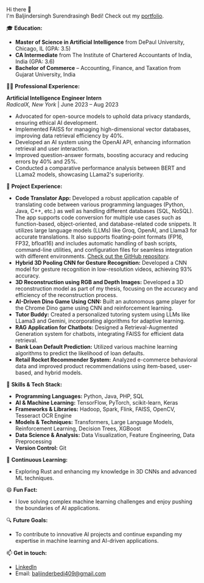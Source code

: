 Hi there 👋  
I'm Baljindersingh Surendrasingh Bedi!
Check out my [portfolio](https://sunnybedi990.github.io).

🎓 **Education:**

- **Master of Science in Artificial Intelligence** from DePaul University, Chicago, IL (GPA: 3.5)
- **CA Intermediate** from The Institute of Chartered Accountants of India, India (GPA: 3.6)
- **Bachelor of Commerce** – Accounting, Finance, and Taxation from Gujarat University, India

👨‍💻 **Professional Experience:**

**Artificial Intelligence Engineer Intern**  
*RadicalX, New York* | June 2023 – Aug 2023  
- Advocated for open-source models to uphold data privacy standards, ensuring ethical AI development.
- Implemented FAISS for managing high-dimensional vector databases, improving data retrieval efficiency by 40%.
- Developed an AI system using the OpenAI API, enhancing information retrieval and user interaction.
- Improved question-answer formats, boosting accuracy and reducing errors by 40% and 25%.
- Conducted a comparative performance analysis between BERT and LLama2 models, showcasing LLama2's superiority.

🚀 **Project Experience:**

- **Code Translator App:** Developed a robust application capable of translating code between various programming languages (Python, Java, C++, etc.) as well as handling different databases (SQL, NoSQL). The app supports code conversion for multiple use cases such as function-based, object-oriented, and database-related code snippets. It utilizes large language models (LLMs) like Groq, OpenAI, and Llama3 for accurate translations. It also supports floating-point formats (FP16, FP32, bfloat16) and includes automatic handling of bash scripts, command-line utilities, and configuration files for seamless integration with different environments. [Check out the GitHub repository](https://github.com/sunnybedi990/code-translator-app).
- **Hybrid 3D Pooling CNN for Gesture Recognition:** Developed a CNN model for gesture recognition in low-resolution videos, achieving 93% accuracy.
- **3D Reconstruction using RGB and Depth Images:** Developed a 3D reconstruction model as part of my thesis, focusing on the accuracy and efficiency of the reconstruction process.
- **AI-Driven Dino Game Using CNN:** Built an autonomous game player for the Chrome Dino game using CNN and reinforcement learning.
- **Tutor Buddy:** Created a personalized tutoring system using LLMs like LLama3 and Gemini, incorporating algorithms for adaptive learning.
- **RAG Application for Chatbots:** Designed a Retrieval-Augmented Generation system for chatbots, integrating FAISS for efficient data retrieval.
- **Bank Loan Default Prediction:** Utilized various machine learning algorithms to predict the likelihood of loan defaults.
- **Retail Rocket Recommender System:** Analyzed e-commerce behavioral data and improved product recommendations using item-based, user-based, and hybrid models.

🚀 **Skills & Tech Stack:**

- **Programming Languages:** Python, Java, PHP, SQL
- **AI & Machine Learning:** TensorFlow, PyTorch, scikit-learn, Keras
- **Frameworks & Libraries:** Hadoop, Spark, Flink, FAISS, OpenCV, Tesseract OCR Engine
- **Models & Techniques:** Transformers, Large Language Models, Reinforcement Learning, Decision Trees, XGBoost
- **Data Science & Analysis:** Data Visualization, Feature Engineering, Data Preprocessing
- **Version Control:** Git

🌱 **Continuous Learning:**

- Exploring Rust and enhancing my knowledge in 3D CNNs and advanced ML techniques.

😄 **Fun Fact:**

- I love solving complex machine learning challenges and enjoy pushing the boundaries of AI applications.

🔍 **Future Goals:**

- To contribute to innovative AI projects and continue expanding my expertise in machine learning and AI-driven applications.

📫 **Get in touch:**

- [LinkedIn](https://www.linkedin.com/in/baljindersinghbedi)
- Email: baljinderbedi409@gmail.com
